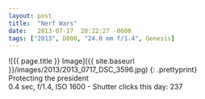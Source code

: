 ```yaml
---
layout: post
title:  "Nerf Wars"
date:   2013-07-17  20:22:27 -0600
tags: ["2013", D800, "24.0 mm f/1.4", Genesis]
---
```

![{{ page.title }} Image]({{ site.baseurl }}/images/2013/2013_0717_DSC_3596.jpg)
{: .prettyprint}  
Protecting the president  
0.4 sec, f/1.4, ISO 1600 - Shutter clicks this day: 237